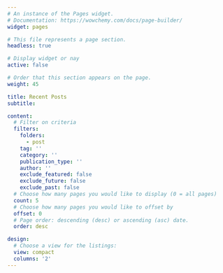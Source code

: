 ```yaml
---
# An instance of the Pages widget.
# Documentation: https://wowchemy.com/docs/page-builder/
widget: pages

# This file represents a page section.
headless: true

# Display widget or nay
active: false

# Order that this section appears on the page.
weight: 45

title: Recent Posts
subtitle:

content:
  # Filter on criteria
  filters:
    folders:
      - post
    tag: ''
    category: ''
    publication_type: ''
    author: ''
    exclude_featured: false
    exclude_future: false
    exclude_past: false
  # Choose how many pages you would like to display (0 = all pages)
  count: 5
  # Choose how many pages you would like to offset by
  offset: 0
  # Page order: descending (desc) or ascending (asc) date.
  order: desc

design:
  # Choose a view for the listings:
  view: compact
  columns: '2'
---
```

